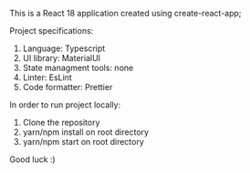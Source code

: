 This is a React 18 application created using create-react-app;

Project specifications:
  1. Language: Typescript
  2. UI library: MaterialUI
  3. State managment tools: none
  4. Linter: EsLint
  5. Code formatter: Prettier

In order to run project locally:
  1. Clone the repository
  2. yarn/npm install on root directory
  3. yarn/npm start on root directory
  
Good luck :)
